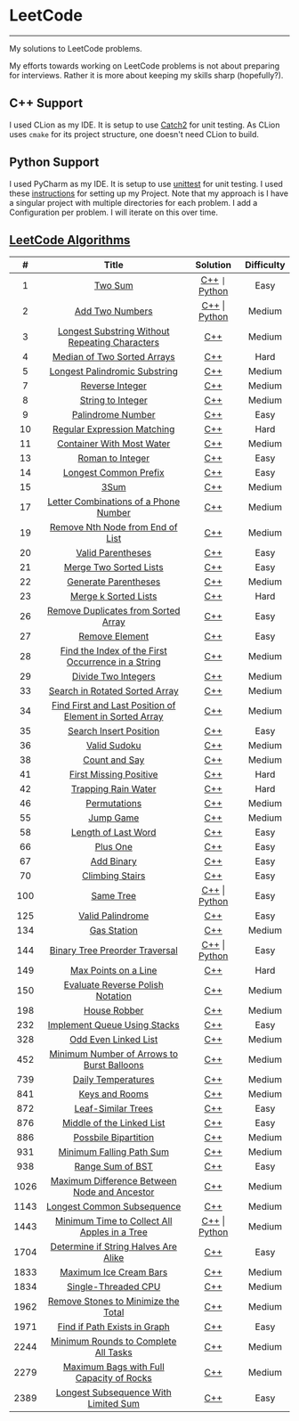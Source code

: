 # LeetCode
---
My solutions to LeetCode problems.

My efforts towards working on LeetCode problems is not about preparing for interviews. Rather it is more about keeping my skills sharp (hopefully?).

## C++ Support
I used CLion as my IDE. It is setup to use [Catch2](https://github.com/catchorg/Catch2) for unit testing. As CLion uses `cmake` for its project structure, one doesn't need CLion to build.

## Python Support
I used PyCharm as my IDE. It is setup to use [unittest](https://docs.python.org/3/library/unittest.html) for unit testing. I used these [instructions](https://www.jetbrains.com/help/pycharm/testing-your-first-python-application.html) for setting up my Project. Note that my approach is I have a singular project with multiple directories for each problem. I add a Configuration per problem. I will iterate on this over time.

## [LeetCode Algorithms](https://leetcode.com/problemset/algorithms/)
| # | Title | Solution | Difficulty |
|:-:|:-:|:-:|:-:|
| 1| [Two Sum](https://leetcode.com/problems/two-sum/) | [C++](algorithms/cpp/1-TwoSum/main.cpp) <code>&vert;</code> [Python](algorithms/python/1-TwoSum/main.py) | Easy |
| 2 | [Add Two Numbers](https://leetcode.com/problems/add-two-numbers/) | [C++](algorithms/cpp/2-AddTwoNumbers/main.cpp) \| [Python](algorithms/python/2-AddTwoNumbers/main.py) | Medium |
| 3 | [Longest Substring Without Repeating Characters](https://leetcode.com/problems/longest-substring-without-repeating-characters/) | [C++](algorithms/cpp/3-LongestSubstringWithoutRepeatingChars/main.cpp) | Medium |
| 4 | [Median of Two Sorted Arrays](https://leetcode.com/problems/median-of-two-sorted-arrays/) | [C++](algorithms/cpp/4-MedianOfTwoSortedArrays/main.cpp) | Hard |
| 5 | [Longest Palindromic Substring](https://leetcode.com/problems/longest-palindromic-substring/) | [C++](algorithms/cpp/5-LongestPalindromicSubstring/main.cpp) | Medium |
| 7 | [Reverse Integer](https://leetcode.com/problems/reverse-integer/) | [C++](algorithms/cpp/7-ReverseInteger/main.cpp) | Medium |
| 8 | [String to Integer](https://leetcode.com/problems/string-to-integer-atoi/) | [C++](algorithms/cpp/8-StringToInteger/main.cpp) | Medium |
| 9| [Palindrome Number](https://leetcode.com/problems/palindrome-number/) | [C++](algorithms/cpp/9-PalindromeNumber/main.cpp) | Easy |
| 10 | [Regular Expression Matching](https://leetcode.com/problems/regular-expression-matching/) | [C++](algorithms/cpp/10-RegularExpressionMatching/main.cpp) | Hard |
| 11 | [Container With Most Water](https://leetcode.com/problems/container-with-most-water/) | [C++](algorithms/cpp/11-ContainerWithMostWater/main.cpp) | Medium |
| 13 | [Roman to Integer](https://leetcode.com/problems/roman-to-integer/) | [C++](algorithms/cpp/13-RomanToInteger/main.cpp) | Easy |
| 14 | [Longest Common Prefix](https://leetcode.com/problems/longest-common-prefix/) | [C++](algorithms/cpp/14-LongestCommonPrefix/main.cpp) | Easy |
| 15 | [3Sum](https://leetcode.com/problems/3sum/) | [C++](algorithms/cpp/15-3Sum/main.cpp) | Medium |
| 17 | [Letter Combinations of a Phone Number](https://leetcode.com/problems/letter-combinations-of-a-phone-number/) | [C++](algorithms/cpp/17-LetterCombosOfPhoneNumber/main.cpp) | Medium |
| 19 | [Remove Nth Node from End of List](https://leetcode.com/problems/remove-nth-node-from-end-of-list/) | [C++](algorithms/cpp/19-RemoveNthNodeFromEndOfList/main.cpp) | Medium |
| 20 | [Valid Parentheses](https://leetcode.com/problems/valid-parentheses/) | [C++](algorithms/cpp/20-ValidParentheses/main.cpp) | Easy |
| 21 | [Merge Two Sorted Lists](https://leetcode.com/problems/merge-two-sorted-lists/) | [C++](algorithms/cpp/21-MergeTwoSortedLists/main.cpp) | Easy |
| 22 | [Generate Parentheses](https://leetcode.com/problems/generate-parentheses/) | [C++](algorithms/cpp/22-GenerateParentheses/main.cpp) | Medium |
| 23 | [Merge k Sorted Lists](https://leetcode.com/problems/merge-k-sorted-lists/) | [C++](algorithms/cpp/23-MergeKSortedLists/main.cpp) | Hard |
| 26 | [Remove Duplicates from Sorted Array](https://leetcode.com/problems/remove-duplicates-from-sorted-array/) | [C++](algorithms/cpp/26-RemoveDuplicatesFromSortedArray/main.cpp) | Easy |
| 27 | [Remove Element](https://leetcode.com/problems/remove-element/) | [C++](algorithms/cpp/27-RemoveElement/main.cpp) | Easy |
| 28 | [Find the Index of the First Occurrence in a String](https://leetcode.com/problems/find-the-index-of-the-first-occurrence-in-a-string/) | [C++](algorithms/cpp/28-FindIndexOfFirstOccurrenceInString/main.cpp) | Medium |
| 29 | [Divide Two Integers](https://leetcode.com/problems/divide-two-integers/) | [C++](algorithms/cpp/29-DivideTwoIntegers/main.cpp) | Medium |
| 33 | [Search in Rotated Sorted Array](https://leetcode.com/problems/search-in-rotated-sorted-array/) | [C++](algorithms/cpp/33-SearchInRotatedSortedArray/main.cpp) | Medium |
| 34 | [Find First and Last Position of Element in Sorted Array](https://leetcode.com/problems/find-first-and-last-position-of-element-in-sorted-array/) | [C++](algorithms/cpp/34-FindFirstLastPosOfElemInSortedArray/main.cpp) | Medium |
| 35 | [Search Insert Position](https://leetcode.com/problems/search-insert-position/) | [C++](algorithms/cpp/35-SearchInsertPosition/main.cpp) | Easy |
| 36 | [Valid Sudoku](https://leetcode.com/problems/valid-sudoku/) | [C++](algorithms/cpp/36-ValidSudoku/main.cpp) | Medium |
| 38 | [Count and Say](https://leetcode.com/problems/count-and-say/) | [C++](algorithms/cpp/38-CountAndSay/main.cpp) | Medium |
| 41 | [First Missing Positive](https://leetcode.com/problems/first-missing-positive/) | [C++](algorithms/cpp/41-FirstMissingPositive/main.cpp) | Hard |
| 42 | [Trapping Rain Water](https://leetcode.com/problems/trapping-rain-water/) | [C++](algorithms/cpp/42-TrappingRainWater/main.cpp) | Hard |
| 46 | [Permutations](https://leetcode.com/problems/permutations/) | [C++](algorithms/cpp/46-Permutations/main.cpp) | Medium |
| 55 | [Jump Game](https://leetcode.com/problems/jump-game/) | [C++](algorithms/cpp/55-JumpGame/main.cpp) | Medium |
| 58 | [Length of Last Word](https://leetcode.com/problems/length-of-last-word/) | [C++](algorithms/cpp/58-LengthOfLastWord/main.cpp) | Easy |
| 66 | [Plus One](https://leetcode.com/problems/plus-one/) | [C++](algorithms/cpp/66-PlusOne/main.cpp) | Easy |
| 67 | [Add Binary](https://leetcode.com/problems/add-binary/) | [C++](algorithms/cpp/67-AddBinary/main.cpp) | Easy |
| 70 | [Climbing Stairs](https://leetcode.com/problems/climbing-stairs/) | [C++](algorithms/cpp/70-ClimbingStairs/main.cpp) | Easy |
| 100 | [Same Tree](https://leetcode.com/problems/same-tree/) | [C++](algorithms/cpp/100-SameTree/main.cpp) \| [Python](algorithms/python/100-SameTree/main.py) | Easy |
| 125 | [Valid Palindrome](https://leetcode.com/problems/valid-palindrome/) | [C++](algorithms/cpp/125-ValidPalindrome/main.cpp) | Easy |
| 134 | [Gas Station](https://leetcode.com/problems/gas-station/) | [C++](algorithms/cpp/134-GasStation/main.cpp) | Medium |
| 144 | [Binary Tree Preorder Traversal](https://leetcode.com/problems/binary-tree-preorder-traversal/) | [C++](algorithms/cpp/144-BinaryTreePreorderTraversal/main.cpp) \| [Python](algorithms/python/144-BinaryTreePreorderTraversal/main.py) | Easy |
| 149 | [Max Points on a Line](https://leetcode.com/problems/max-points-on-a-line/) | [C++](algorithms/cpp/149-MaxPointsOnLine/main.cpp) | Hard |
| 150 | [Evaluate Reverse Polish Notation](https://leetcode.com/problems/evaluate-reverse-polish-notation/) | [C++](algorithms/cpp/150-EvaluateReversePolishNotation/main.cpp) | Medium |
| 198 | [House Robber](https://leetcode.com/problems/house-robber/) | [C++](algorithms/cpp/198-HouseRobber/main.cpp) | Medium |
| 232 | [Implement Queue Using Stacks](https://leetcode.com/problems/implement-queue-using-stacks/) | [C++](algorithms/cpp/232-ImplementQueueUsingStacks/main.cpp) | Easy |
| 328 | [Odd Even Linked List](https://leetcode.com/problems/odd-even-linked-list/) | [C++](algorithms/cpp/328-OddEvenLinkedList/main.cpp) | Medium |
| 452 | [Minimum Number of Arrows to Burst Balloons](https://leetcode.com/problems/minimum-number-of-arrows-to-burst-balloons/) | [C++](algorithms/cpp/452-MinimumNumArrowsToBurstBalloons/main.cpp) | Medium |
| 739 | [Daily Temperatures](https://leetcode.com/problems/daily-temperatures/) | [C++](algorithms/cpp/739-DailyTemperatures/main.cpp) | Medium |
| 841 | [Keys and Rooms](https://leetcode.com/problems/keys-and-rooms/) | [C++](algorithms/cpp/841-KeysAndRooms/main.cpp) | Medium |
| 872 | [Leaf-Similar Trees](https://leetcode.com/problems/leaf-similar-trees/) | [C++](algorithms/cpp/872-LeafSimilarTrees/main.cpp) | Easy |
| 876 | [Middle of the Linked List](https://leetcode.com/problems/middle-of-the-linked-list/) | [C++](algorithms/cpp/876-MiddleOfTheLinkedList/main.cpp) | Easy |
| 886 | [Possbile Bipartition](https://leetcode.com/problems/possible-bipartition/) | [C++](algorithms/cpp/886-PossibleBipartition/main.cpp) | Medium |
| 931 | [Minimum Falling Path Sum](https://leetcode.com/problems/minimum-falling-path-sum/) | [C++](algorithms/cpp/931-MinimumFallingPathSum/main.cpp) | Medium |
| 938 | [Range Sum of BST](https://leetcode.com/problems/range-sum-of-bst/) | [C++](algorithms/cpp/938-RangeSumOfBST/main.cpp) | Easy |
| 1026 | [Maximum Difference Between Node and Ancestor](https://leetcode.com/problems/maximum-difference-between-node-and-ancestor/) | [C++](algorithms/cpp/1026-MaximumDifferenceBetweenNodeAndAncestor/main.cpp) | Medium |
| 1143 | [Longest Common Subsequence](https://leetcode.com/problems/longest-common-subsequence/) | [C++](algorithms/cpp/1143-LongestCommonSubsequence/main.cpp) | Medium |
| 1443 | [Minimum Time to Collect All Apples in a Tree](https://leetcode.com/problems/minimum-time-to-collect-all-apples-in-a-tree/) | [C++](algorithms/cpp/1443-MinimumTimeToCollectApples/main.cpp) \| [Python](algorithms/python/1443-MininumTimeToCollectApples/main.py) | Medium |
| 1704 | [Determine if String Halves Are Alike](https://leetcode.com/problems/determine-if-string-halves-are-alike/) | [C++](algorithms/cpp/1704-StringHalvesAlike/main.cpp) | Easy |
| 1833 | [Maximum Ice Cream Bars](https://leetcode.com/problems/maximum-ice-cream-bars/) | [C++](algorithms/cpp/1833-MaximumIceCreamBars/main.cpp) | Medium |
| 1834 | [Single-Threaded CPU](https://leetcode.com/problems/single-threaded-cpu/) | [C++](algorithms/cpp/1834-SingleThreadedCPU/main.cpp) | Medium |
| 1962 | [Remove Stones to Minimize the Total](https://leetcode.com/problems/remove-stones-to-minimize-the-total/) | [C++](algorithms/cpp/1962-RemoveStonesToMinTotal/main.cpp) | Medium |
| 1971 | [Find if Path Exists in Graph](https://leetcode.com/problems/find-if-path-exists-in-graph/) | [C++](algorithms/cpp/1971-FindIfPathExistsInGraph/main.cpp) | Easy |
| 2244 | [Minimum Rounds to Complete All Tasks](https://leetcode.com/problems/minimum-rounds-to-complete-all-tasks/) | [C++](algorithms/cpp/2244-MinimumRoundsToCompleteAllTasks/main.cpp) | Medium |
| 2279 | [Maximum Bags with Full Capacity of Rocks](https://leetcode.com/problems/maximum-bags-with-full-capacity-of-rocks/) | [C++](algorithms/cpp/2279-MaxBagsWithFullCapacityRocks/main.cpp) | Medium |
| 2389 | [Longest Subsequence With Limited Sum](https://leetcode.com/problems/longest-subsequence-with-limited-sum/) | [C++](algorithms/cpp/2389-LongestSubsequenceWithLimitedSum/main.cpp) | Easy |
